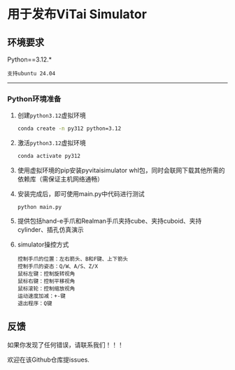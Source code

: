 # 用于发布ViTai Simulator
## 环境要求

Python==3.12.*

```
支持ubuntu 24.04
```


------

### Python环境准备


1. 创建`python3.12`虚拟环境

   ```bash
   conda create -n py312 python=3.12
   ```

2. 激活`python3.12`虚拟环境

   ```bash
   conda activate py312
   ```

3. 使用虚拟环境的pip安装pyvitaisimulator whl包，同时会联网下载其他所需的依赖库（需保证主机网络通畅）

4. 安装完成后，即可使用main.py中代码进行测试

   ```
   python main.py
   ```
   
5. 提供包括hand-e手爪和Realman手爪夹持cube、夹持cuboid、夹持cylinder、插孔仿真演示

6. simulator操控方式
   ```
   控制手爪的位置：左右箭头、B和F键、上下箭头
   控制手爪的姿态：Q/W、A/S、Z/X
   鼠标左键：控制旋转视角
   鼠标右键：控制平移视角
   鼠标滚轮：控制缩放视角
   运动速度加减：+-键
   退出程序：Q键
   ```
   

## 反馈

   如果你发现了任何错误，请联系我们！！！

   欢迎在该Github仓库提issues.
